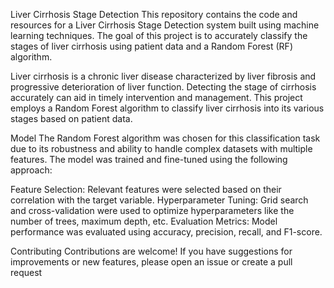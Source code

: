 Liver Cirrhosis Stage Detection
This repository contains the code and resources for a Liver Cirrhosis Stage Detection system built using machine learning techniques. The goal of this project is to accurately classify the stages of liver cirrhosis using patient data and a Random Forest (RF) algorithm.


Liver cirrhosis is a chronic liver disease characterized by liver fibrosis and progressive deterioration of liver function. Detecting the stage of cirrhosis accurately can aid in timely intervention and management. This project employs a Random Forest algorithm to classify liver cirrhosis into its various stages based on patient data.

Model
The Random Forest algorithm was chosen for this classification task due to its robustness and ability to handle complex datasets with multiple features. The model was trained and fine-tuned using the following approach:

Feature Selection: Relevant features were selected based on their correlation with the target variable.
Hyperparameter Tuning: Grid search and cross-validation were used to optimize hyperparameters like the number of trees, maximum depth, etc.
Evaluation Metrics: Model performance was evaluated using accuracy, precision, recall, and F1-score.

Contributing
Contributions are welcome! If you have suggestions for improvements or new features, please open an issue or create a pull request
